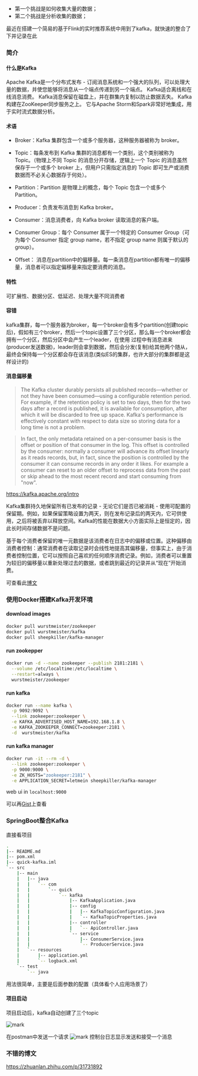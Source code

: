 
- 第一个挑战是如何收集大量的数据；
- 第二个挑战是分析收集的数据；


最近在搭建一个简易的基于Flink的实时推荐系统中用到了kafka，就快速的整合了下并记录在此

### 简介

#### 什么是Kafka
Apache Kafka是一个分布式发布 - 订阅消息系统和一个强大的队列，可以处理大量的数据，并使您能够将消息从一个端点传递到另一个端点。 Kafka适合离线和在线消息消费。 Kafka消息保留在磁盘上，并在群集内复制以防止数据丢失。 Kafka构建在ZooKeeper同步服务之上。 它与Apache Storm和Spark非常好地集成，用于实时流式数据分析。

#### 术语

- Broker：Kafka 集群包含一个或多个服务器，这种服务器被称为 broker。

- Topic：每条发布到 Kafka 集群的消息都有一个类别，这个类别被称为 Topic。（物理上不同 Topic 的消息分开存储，逻辑上一个 Topic 的消息虽然保存于一个或多个 broker 上，但用户只需指定消息的 Topic 即可生产或消费数据而不必关心数据存于何处）。

- Partition：Partition 是物理上的概念，每个 Topic 包含一个或多个 Partition。

- Producer：负责发布消息到 Kafka broker。

- Consumer：消息消费者，向 Kafka broker 读取消息的客户端。

- Consumer Group：每个 Consumer 属于一个特定的 Consumer Group（可为每个 Consumer 指定 group name，若不指定 group name 则属于默认的 group）。

- Offset： 消息在partition中的偏移量。每一条消息在partition都有唯一的偏移量，消息者可以指定偏移量来指定要消费的消息。

#### 特性

可扩展性、数据分区、低延迟、处理大量不同消费者

#### 容错
kafka集群，每一个服务器为broker，每一个broker会有多个partition(创建topic后)，假如有三个broker，然后一个topic设置了三个分区，那么每一个broker都会拥有一个分区，然后分区中会产生一个leader，在使用
过程中有消息进来(producer发送数据)，leader则会拿到数据，然后会分发(复制)给其他两个随从，最终会保持每一个分区都会存在该消息(类似ES的集群，也许大部分的集群都是这样设计的) 

#### 消息偏移量

> The Kafka cluster durably persists all published records—whether or not they have been consumed—using a configurable retention period. For example, if the retention policy is set to two days, then for the two days after a record is published, it is available for consumption, after which it will be discarded to free up space. Kafka's performance is effectively constant with respect to data size so storing data for a long time is not a problem.

> In fact, the only metadata retained on a per-consumer basis is the offset or position of that consumer in the log. This offset is controlled by the consumer: normally a consumer will advance its offset linearly as it reads records, but, in fact, since the position is controlled by the consumer it can consume records in any order it likes. For example a consumer can reset to an older offset to reprocess data from the past or skip ahead to the most recent record and start consuming from "now".

https://kafka.apache.org/intro

Kafka集群持久地保留所有已发布的记录 - 无论它们是否已被消耗 - 使用可配置的保留期。例如，如果保留策略设置为两天，则在发布记录后的两天内，它可供使用，之后将被丢弃以释放空间。Kafka的性能在数据大小方面实际上是恒定的，因此长时间存储数据不是问题。

基于每个消费者保留的唯一元数据是该消费者在日志中的偏移或位置。这种偏移由消费者控制：通常消费者在读取记录时会线性地提高其偏移量，但事实上，由于消费者控制位置，它可以按照自己喜欢的任何顺序消费记录。例如，消费者可以重置为较旧的偏移量以重新处理过去的数据，或者跳到最近的记录并从“现在”开始消费。

可查看此[博文](https://zhuanlan.zhihu.com/p/31731892)


### 使用Docker搭建Kafka开发环境


#### download images
```bash
docker pull wurstmeister/zookeeper
docker pull wurstmeister/kafka
docker pull sheepkiller/kafka-manager
```



#### run zookepper
```bash
docker run -d --name zookeeper --publish 2181:2181 \
  --volume /etc/localtime:/etc/localtime \
  --restart=always \
  wurstmeister/zookeeper
```


#### run kafka

```bash
docker run --name kafka \
  -p 9092:9092 \
  --link zookeeper:zookeeper \
  -e KAFKA_ADVERTISED_HOST_NAME=192.168.1.8 \
  -e KAFKA_ZOOKEEPER_CONNECT=zookeeper:2181 \
  -d  wurstmeister/kafka  
```

#### run kafka manager
```bash
docker run -it --rm -d \
  --link zookeeper:zookeeper \
  -p 9000:9000 \
  -e ZK_HOSTS="zookeeper:2181" \
  -e APPLICATION_SECRET=letmein sheepkiller/kafka-manager
```

web ui in `localhost:9000`

可以再[Gist](https://gist.github.com/vector4wang/5dff5b6e5abcc41f8955d566dedf74e7 )上查看


### SpringBoot整合Kafka
直接看项目
```bash
.
|-- README.md
|-- pom.xml
|-- quick-kafka.iml
`-- src
    |-- main
    |   |-- java
    |   |   `-- com
    |   |       `-- quick
    |   |           `-- kafka
    |   |               |-- KafkaApplication.java
    |   |               |-- config
    |   |               |   |-- KafkaTopicConfiguration.java
    |   |               |   `-- KafkaTopicProperties.java
    |   |               |-- controller
    |   |               |   `-- ApiController.java
    |   |               `-- service
    |   |                   |-- ConsumerService.java
    |   |                   `-- ProducerService.java
    |   `-- resources
    |       |-- application.yml
    |       `-- logback.xml
    `-- test
        `-- java

```

用法很简单，主要是后面参数的配置（具体看个人应用场景了）

#### 项目启动

项目启动后，kafka自动创建了三个topic

![mark](http://cdn.wangxc.club/image/20190718/Js3bAzjpqd5Q.png)

在postman中发送一个请求
![mark](http://cdn.wangxc.club/image/20190718/th9rISBAT1CK.png)
控制台日志显示发送和接受一个消息


### 不错的博文

https://zhuanlan.zhihu.com/p/31731892


